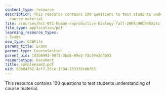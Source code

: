 ```yaml
---
content_type: resource
description: This resource contains 100 questions to test students understanding of
  course material.
file: /courses/hst-071-human-reproductive-biology-fall-2005/90b045524cf725ce1594233339c8bf03_sampleexam2.pdf
file_type: application/pdf
learning_resource_types:
- Exams
ocw_type: OCWFile
parent_title: Exams
parent_type: CourseSection
parent_uid: 1d3b6993-00f3-3bd8-69e2-73c49e2d4b93
resourcetype: Document
title: sampleexam2.pdf
uid: 90b04552-4cf7-25ce-1594-233339c8bf03
---
```

This resource contains 100 questions to test students understanding of course material.


